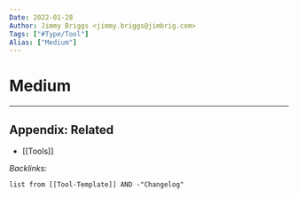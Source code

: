 ```yaml
---
Date: 2022-01-28
Author: Jimmy Briggs <jimmy.briggs@jimbrig.com>
Tags: ["#Type/Tool"]
Alias: ["Medium"]
---
```


# Medium

***

## Appendix: Related

- [[Tools]]

*Backlinks:*

```dataview
list from [[Tool-Template]] AND -"Changelog"
```